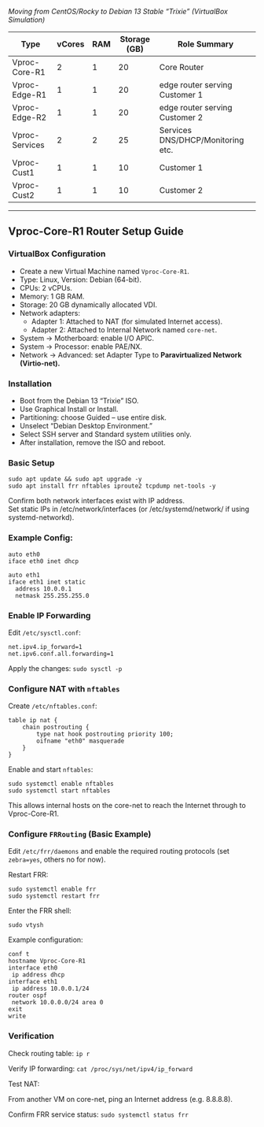 *Moving from CentOS/Rocky to Debian 13 Stable “Trixie” (VirtualBox Simulation)*

| Type           | vCores | RAM | Storage (GB) | Role Summary                      |
| -------------- | ------ | --- | ------------ | --------------------------------- |
| Vproc-Core-R1  | 2      | 1   | 20           | Core Router                       |
| Vproc-Edge-R1  | 1      | 1   | 20           | edge router serving Customer 1    |
| Vproc-Edge-R2  | 1      | 1   | 20           | edge router serving Customer 2    |
| Vproc-Services | 2      | 2   | 25           | Services DNS/DHCP/Monitoring etc. |
| Vproc-Cust1    | 1      | 1   | 10           | Customer 1                        |
| Vproc-Cust2    | 1      | 1   | 10           | Customer 2                        |

---

## Vproc-Core-R1 Router Setup Guide

### VirtualBox Configuration
- Create a new Virtual Machine named `Vproc-Core-R1`.
- Type: Linux, Version: Debian (64-bit).
- CPUs: 2 vCPUs.
- Memory: 1 GB RAM.
- Storage: 20 GB dynamically allocated VDI.
- Network adapters:
  - Adapter 1: Attached to NAT (for simulated Internet access).
  - Adapter 2: Attached to Internal Network named `core-net`.
- System → Motherboard: enable I/O APIC.
- System → Processor: enable PAE/NX.
- Network → Advanced: set Adapter Type to **Paravirtualized Network (Virtio-net).**

### Installation
- Boot from the Debian 13 “Trixie” ISO.
- Use Graphical Install or Install.
- Partitioning: choose Guided – use entire disk.
- Unselect “Debian Desktop Environment.”
- Select SSH server and Standard system utilities only.
- After installation, remove the ISO and reboot.

### Basic Setup

```
sudo apt update && sudo apt upgrade -y  
sudo apt install frr nftables iproute2 tcpdump net-tools -y
```

Confirm both network interfaces exist with IP address.  
Set static IPs in /etc/network/interfaces (or /etc/systemd/network/ if using systemd-networkd).

### Example Config:
```
auto eth0
iface eth0 inet dhcp

auto eth1
iface eth1 inet static
  address 10.0.0.1
  netmask 255.255.255.0
```
### Enable IP Forwarding
Edit `/etc/sysctl.conf`:
```
net.ipv4.ip_forward=1
net.ipv6.conf.all.forwarding=1
```

Apply the changes:
```sudo sysctl -p```

### Configure NAT with `nftables`

Create `/etc/nftables.conf`:
```
table ip nat {
    chain postrouting {
        type nat hook postrouting priority 100;
        oifname "eth0" masquerade
    }
}
```

Enable and start `nftables`:
```
sudo systemctl enable nftables
sudo systemctl start nftables
```

This allows internal hosts on the core-net to reach the Internet through to Vproc-Core-R1.

### Configure `FRRouting` (Basic Example)

Edit `/etc/frr/daemons` and enable the required routing protocols
(set `zebra=yes`, others no for now).

Restart FRR:
```
sudo systemctl enable frr
sudo systemctl restart frr
```
Enter the FRR shell:

`sudo vtysh`

Example configuration:
```
conf t
hostname Vproc-Core-R1
interface eth0
 ip address dhcp
interface eth1
 ip address 10.0.0.1/24
router ospf
 network 10.0.0.0/24 area 0
exit
write
```
### Verification

Check routing table: `ip r`

Verify IP forwarding: 
```cat /proc/sys/net/ipv4/ip_forward```

Test NAT:

From another VM on core-net, ping an Internet address (e.g. 8.8.8.8).

Confirm FRR service status: `sudo systemctl status frr`